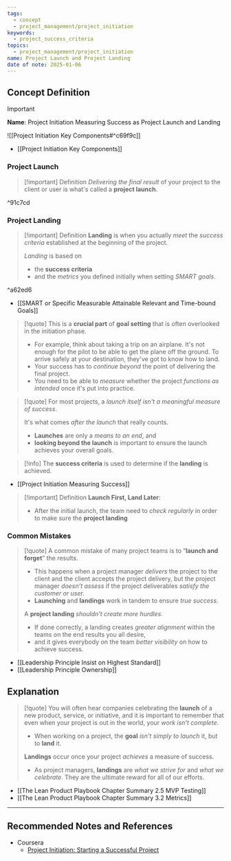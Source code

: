 ```yaml
---
tags:
  - concept
  - project_management/project_initiation
keywords:
  - project_success_criteria
topics:
  - project_management/project_initiation
name: Project Launch and Project Landing
date of note: 2025-01-06
---
```


## Concept Definition

>[!important]
>**Name**: Project Initiation Measuring Success as Project Launch and Landing

![[Project Initiation Key Components#^c69f9c]]

- [[Project Initiation Key Components]]

### Project Launch

>[!important] Definition
>*Delivering the final result* of your project to the client or user is what's called a **project launch**.

^91c7cd

### Project Landing

>[!important] Definition
>**Landing** is when you actually *meet* the *success criteria* established at the beginning of the project.
>
>*Landing* is based on
>- the **success criteria**
>- and the *metrics* you defined initially when setting *SMART goals*.

^a62ed6

- [[SMART or Specific Measurable Attainable Relevant and Time-bound Goals]]

>[!quote]
>This is a **crucial part** of **goal setting** that is often overlooked in the initiation phase.
>- For example, think about taking a trip on an airplane. It's not enough for the pilot to be able to get the plane off the ground. To arrive safely at your destination, they've got to know how to land.
>- Your success has to *continue beyond* the point of delivering the final project.
>- You need to be able to *measure* whether the project *functions as intended* once it's put into practice.

>[!quote]
>For most projects, a *launch itself isn't a meaningful measure of success*. 
>
>It's what comes *after the launch* that really counts.
>- **Launches** are only a *means to an end*, and 
>- **looking beyond the launch** is important to ensure the launch achieves your overall goals.

>[!info]
>The **success criteria** is used to determine if the **landing** is achieved.

- [[Project Initiation Measuring Success]]

>[!important] Definition
>**Launch First, Land Later**: 
>- After the initial launch, the team need to *check regularly* in order to make sure the **project landing**

### Common Mistakes

>[!quote]
>A common mistake of many project teams is to “**launch and forget**” the results. 
>- This happens when a project manager *delivers* the project to the client and the client accepts the project delivery, but the project manager *doesn’t assess* if the project deliverables *satisfy the customer or user.* 
>- **Launching** and **landings** work in tandem to ensure *true success*. 
>
>A **project landing** *shouldn’t create more hurdles*. 
>- If done correctly, a landing creates *greater alignment* within the teams on the end results you all desire, 
>- and it gives everybody on the team *better visibility* on how to achieve success.

- [[Leadership Principle Insist on Highest Standard]]
- [[Leadership Principle Ownership]]

## Explanation

>[!quote]
>You will often hear companies celebrating the **launch** of a new product, service, or initiative, and it is important to remember that even when your project is out in the world, your *work isn’t complete*. 
>- When working on a project, the **goal** *isn’t simply to launch* it, but to **land** it. 
>
>**Landings** occur once your project *achieves* a measure of success. 
>- As project managers, **landings** are *what we strive for* and *what we celebrate*. They are the ultimate reward for all of our efforts.



- [[The Lean Product Playbook Chapter Summary 2.5 MVP Testing]]
- [[The Lean Product Playbook Chapter Summary 3.2 Metrics]]



-----------
##  Recommended Notes and References

- Coursera
	- [Project Initiation: Starting a Successful Project](https://www.coursera.org/learn/project-initiation-google/home/welcome)